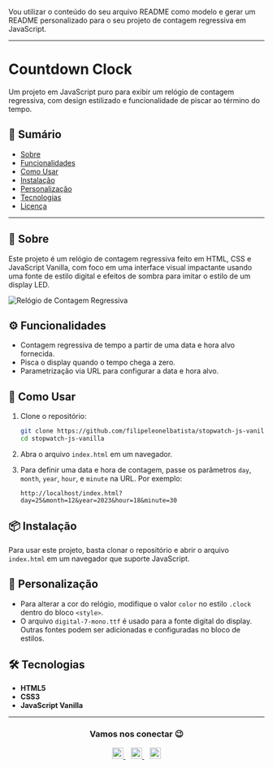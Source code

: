 Vou utilizar o conteúdo do seu arquivo README como modelo e gerar um README personalizado para o seu projeto de contagem regressiva em JavaScript.

---

# Countdown Clock

Um projeto em JavaScript puro para exibir um relógio de contagem regressiva, com design estilizado e funcionalidade de piscar ao término do tempo.

## 📝 Sumário

- [Sobre](#sobre)
- [Funcionalidades](#funcionalidades)
- [Como Usar](#como-usar)
- [Instalação](#instalação)
- [Personalização](#personalização)
- [Tecnologias](#tecnologias)
- [Licença](#licença)

---

## 📌 Sobre

Este projeto é um relógio de contagem regressiva feito em HTML, CSS e JavaScript Vanilla, com foco em uma interface visual impactante usando uma fonte de estilo digital e efeitos de sombra para imitar o estilo de um display LED.

![Relógio de Contagem Regressiva](./screenshot.png)

## ⚙️ Funcionalidades

- Contagem regressiva de tempo a partir de uma data e hora alvo fornecida.
- Pisca o display quando o tempo chega a zero.
- Parametrização via URL para configurar a data e hora alvo.
  
## 🚀 Como Usar

1. Clone o repositório:
   ```bash
   git clone https://github.com/filipeleonelbatista/stopwatch-js-vanilla
   cd stopwatch-js-vanilla
   ```

2. Abra o arquivo `index.html` em um navegador.

3. Para definir uma data e hora de contagem, passe os parâmetros `day`, `month`, `year`, `hour`, e `minute` na URL. Por exemplo:
   ```
   http://localhost/index.html?day=25&month=12&year=2023&hour=18&minute=30
   ```

## 📦 Instalação

Para usar este projeto, basta clonar o repositório e abrir o arquivo `index.html` em um navegador que suporte JavaScript.

## 🎨 Personalização

- Para alterar a cor do relógio, modifique o valor `color` no estilo `.clock` dentro do bloco `<style>`.
- O arquivo `digital-7-mono.ttf` é usado para a fonte digital do display. Outras fontes podem ser adicionadas e configuradas no bloco de estilos.
  
## 🛠️ Tecnologias

- **HTML5**
- **CSS3**
- **JavaScript Vanilla**

---

<h3 align="center" >Vamos nos conectar 😉</h3>
<p align="center">
  <a href="https://www.linkedin.com/in/filipeleonelbatista/">
    <img alt="LinkedIn" width="22px" src="https://github.com/filipeleonelbatista/filipeleonelbatista/blob/master/assets/052-linkedin.svg" />
  </a>&ensp;
  <a href="mailto:filipe.x2016@gmail.com">
    <img alt="Email" width="22px" src="https://github.com/filipeleonelbatista/filipeleonelbatista/blob/master/assets/gmail.svg" />
  </a>&ensp;
  <a href="https://instagram.com/filipeleonelbatista">
    <img alt="Instagram" width="22px" src="https://github.com/filipeleonelbatista/filipeleonelbatista/blob/master/assets/044-instagram.svg" />
  </a>
</p>
